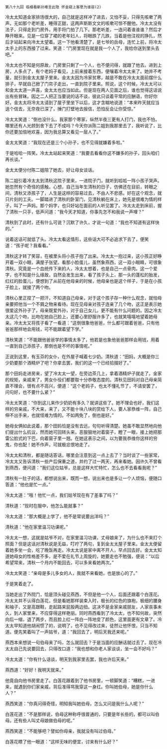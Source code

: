     第八十九回 临榻看新孙难言此隐 怀金窥上客愿为谁容(2) 

   冷太太知道金家排场很大的，自己就是这样冲了进去，又怕不妥，只得先咳嗽了两声。无如那个老听差，睡得正甜，这两声斯斯文文的咳嗽可惊不醒他。冷太太没有法子，只得走到门房外，用手将门拍了几下。那老听差，一连问着谁谁谁？然后才睁开眼来。见是一位穿了裙的老年妇人，将眼跌了几跌，当着是他注视的挣扎，然后才站起来向冷太太望着。这一下他看清楚了，是七爷的岳母，连忙上前，将冷太太手上的东西接了过来。笑道：“门房里现在就是我一个人了，我给你送到里头去吧。”

   冷太太也不知是何原故，门房里只剩了一个人，也不便问得，就跟了他去。进到上房，人多点了，有个老妈子看见，上前来接着东西，便嚷着冷太太来了。她并不考量，就引到金太太屋子里来。金太太因为冷家贫寒，越是不敢在冷太太面前摆什么排子，早就自己掀了门帘子走出，一直到院子里来。照说，这个时候，冷太太可以和金太太道一声喜，金太太也应当如此。但是现在两人见面之后，谁也觉得这话说出有些冒昧。因之二人把正当要说的话不谈，彼此只谈着平常的应酬语，你好你好。金太太将冷太太请到了屋子里坐下以后，这才含糊地说道：“本来昨天就应当送个信去，无奈夜已深了，捶门打壁地去报信，恐怕反会让你受惊。”

   冷太太笑道：“倒也没什么，我家那个寒家，纵然半夜三更有人打门，我也不怕，哪里还有人光顾到舍下去了不成吗？今天你派陈二姐到我那里去了，我听说了，比你还要加倍地欢喜，因为我总算又看见一层人了。”

   金太太笑道：“我现在还是三个小孙子，也不见得就嫌着多啦。”

   于是哈哈一阵笑。冷太太站起来笑道：“我要去看看你这不嫌多的孙子，回头咱们再长谈。”

   金太太便分付陈二姐陪了她去，好让母女谈话。

   陈二姐引着冷太太到清秋这院子里来，一进院子门，就听到呱呱一阵小孩子哭声。她忽然有个奇怪的感触，心想，自己当年生清秋的日子，仿佛还在目前，转眼之间，清秋又添孩子了，人生是这样的容易过去，不由人不悲感。好在这个观念，就只片刻的工夫。一脚踏进了清秋的卧室门，见清秋躺在床上，她先是很难为情的样子，叫了一声妈。那个妈字，也只好站在面前的人听见罢了。冷太太走到床前，握了清秋一只手，低声问道：“我今天才知道，你事先怎不和我说一声哩？”

   清秋到了此时，还有什么可说？沉默了许久，才说一句道：“我也不知道有这样快的。”

   说着这话可就低了头。冷太太看这情形，这些话大可不必追求下去了，便笑道：“孩子呢？我看看。”

   清秋这才转了笑容，在被里头将小孩子抱了出来。冷太太一抱过来，这小孩正好睁开着一双小眼，满屋子张望。看那小脸蛋儿，虽然象燕西，这一双小眼睛，可很象清秋。究竟是一个血统传下来的人，冷太太想着，也是自己一点骨肉。这一个爱字，也不知是什么缘故，自然会发生出来，看了孩子头上，那一头的蓬松的胎发，红红的脸蛋儿，便想到了从前在他母亲的时候，他母亲也是这个样子，于是在小孩子脸上，就接了两个吻。

   清秋心里正捏了一把汗，不知道自己母亲，对于这个孩子存一种什么观念，就怕母亲要把他当一个不屑之物来看待。现在见母亲对孩子连亲了几个吻，这正是表示她很爱这外孙子了，母亲既爱外孙，对于自己女儿，更不能有什么问题的。因之冷太太这几个吻，比吻在她自己脸上，还要心里舒服许多了，也就笑嘻嘻地望着她母亲。冷太太又将孩子看了一看道：“这倒很象他爸爸，什么都可跟着爸爸，只有他爸爸那样地会用钱，可不能跟着望下学。”

   清秋笑道：“不能跟他爸爸学的事情太多了，他若是也象他爸爸那样会用钱，用着一直到自己添孩子，那倒也是不坏的事情呢。”

   正说到这里，有玉芬的女仆，在外屋子喊着七少奶。清秋道：“田妈，大概是你三少奶要那个酒精炉了吧？你拿去罢，我们的这一个已经拾掇好了。”

   那个田妈走进房来，望了冷太太一望，在旁边茶几上，拿着酒精炉子就走了。金家的规矩，亲戚来了，男女仆役们都要取十分恭敬态度的。清秋见田妈对自己母亲简直不理会，很有点不高兴，便道：“这个老妈子，也太不懂礼节了，不请安罢了，问句好，也不要什么紧？”

   冷太太笑道：“你到这儿来作少奶奶有多久？就讲这些了。她不理会也好，我们这样的穷亲戚，不大来，来了，又不能十块八块的赏给下人，要人家恭维一阵，自己伸不出手来，也就怪难为情的。不如两免了，倒也是好。”

   她母女俩如此说着，那个田妈恰是没有去远，句句听得清楚。她虽不敢显然地向他们提出什么抗议，然而她可回转头来，恶狠狠地对着窗子，瞪了一眼，接上她把那雷公脸式的下巴，向着窗子里一翘。在她这表示之间，以为要我恭维你这样的穷鬼，你也配！她不作声，可就极忿恨地走了。

   冷太太和清秋，都是随话答话，哪里会注意到这一点上去了？当时谈了一些家常，冷太太又告诉清秋一些产后保重之道，并约了过一两天，再来看她。因许久不曾看到燕西，便问道：“我们这位姑爷，总是这样大忙特忙，怎么也不去看看我呢？”

   清秋有一肚子的话，都想说出来，既而一想，说出来也是多让一个人烦恼，便随口答道：“他也是忙一点。”

   冷太太道：“哦！他忙一点，我们姑爷现在有了差事了吗？”

   清秋道：“现时在服中，他怎么能就事？”

   冷太太道：“那大概是上学了，他不是常说要出洋吗？”

   清秋道：“他在家里温习功课呢。”

   冷太太一想，这就是姑爷不对，在家里温习功课，丈母娘来了，为什么也不来打个照面？但是这话对清秋说是无益，叮咛了两句，复到金太太屋子里来。金太太便留着她多坐一会，吃了晚饭再走。冷太太说是家中离不开人，早点回去好。金太太知道她母女的性格差不多，是不爱在礼节上周旋的，她要走也不勉强，便说：“以后希望常来，清秋一个月内不能回去，可以多来看她两次。”

   冷太太笑道：“亲母是多儿多女的人，我就不来看她，也是放心的了。”

   于是笑着走了。

   当她走出了外院门，恰是顶头碰见燕西，不但是他一个人，后面还跟着个白莲花。冷太太并不认得白莲花，但是看她那样装束入时，极长的红色的旗袍，极细的腰身和袖子，又是高跟鞋，走起路来屁股两边扭。这决不是金家亲戚朋友，人家丧事未久，到人家里来，不应穿得这样艳丽。同时燕西看到了冷太太，也不知何故，突然向后一缩，退了两步，而且脸上红一阵白一阵地变了颜色，这里面更有文章了。冷太太早知道他胡闹惯了的，说明了，也不见得改过来，徒然让他怀恨，只当不知道。便先笑着叫了一声姑爷，道：“我回去了，明后天我还来呢。”

   燕西本来想说一句伯母来了吗，怎么就回去？于是当面的应酬话就过去了。现在冷太太自己先说要回去，只得改口道：“我也想和你老人家谈谈，坐一会不好吗？”

   冷太太道：“你有什么话谈，明天到我家里去罢，我也许后天来。”

   燕西道：“好好！我明天就来。”

   他竟自向他书房里走了。白莲花跟着到了他书房里，一顿脚笑道：“糟糕，一进来，就遇到你们家亲戚，背后准得骂我穿这一身红。你叫她伯母，她是你什么人？”

   燕西笑道：“你真问得奇怪，明知我叫她伯母，怎么又问是我什么人呢？”

   白莲花道：“不是那样说，伯母这种称呼很普通的，只要是年长些的，都可以叫伯母。还有些人叫丈母娘做伯母的呢。”

   燕西笑道：“不能够吧？譬如你母亲，我就没有叫过伯母。”

   白莲花瞟了他一眼道：“这样无味的便宜，讨来有什么好？”

